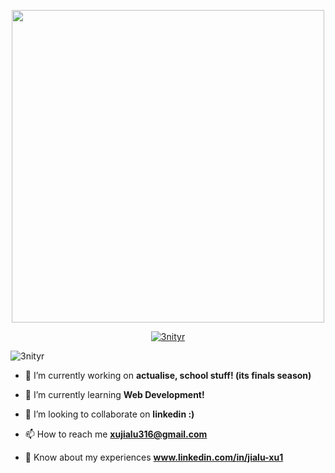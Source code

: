 <p align="center">
  <img src="https://github.com/3nityR/3nityR/assets/101682270/9b6d3f5d-9e77-4095-a488-5528567e9cb6" width="500">
</p>
<p align="center"> <a href="https://github.com/ryo-ma/github-profile-trophy"><img src="https://github-profile-trophy.vercel.app/?username=3nityr&margin-w=15" alt="3nityr" /></a> </p>

<p align="left"> <img src="https://komarev.com/ghpvc/?username=3nityr&label=Profile%20views&color=0e75b6&style=flat" alt="3nityr" /> </p>

- 🔭 I’m currently working on **actualise, school stuff! (its finals season)**

- 🌱 I’m currently learning **Web Development!**

- 👯 I’m looking to collaborate on **linkedin :)**

- 📫 How to reach me **xujialu316@gmail.com**

- 📄 Know about my experiences **www.linkedin.com/in/jialu-xu1**
